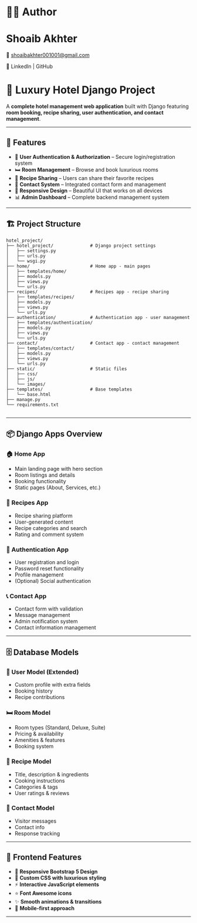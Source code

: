 # 👨‍💻 Author

# Shoaib Akhter
📧 shoaibakhter001001@gmail.com

🔗 LinkedIn
 | GitHub

# 🏨 Luxury Hotel Django Project  

A **complete hotel management web application** built with Django featuring **room booking, recipe sharing, user authentication, and contact management**.  

---

## 🌟 Features  

- 🔐 **User Authentication & Authorization** – Secure login/registration system  
- 🛏️ **Room Management** – Browse and book luxurious rooms  
- 🍲 **Recipe Sharing** – Users can share their favorite recipes  
- 📩 **Contact System** – Integrated contact form and management  
- 📱 **Responsive Design** – Beautiful UI that works on all devices  
- 📊 **Admin Dashboard** – Complete backend management system  

---

## 🏗️ Project Structure  

```text
hotel_project/
├── hotel_project/              # Django project settings
│   ├── settings.py
│   ├── urls.py
│   └── wsgi.py
├── home/                       # Home app - main pages
│   ├── templates/home/
│   ├── models.py
│   ├── views.py
│   └── urls.py
├── recipes/                    # Recipes app - recipe sharing
│   ├── templates/recipes/
│   ├── models.py
│   ├── views.py
│   └── urls.py
├── authentication/             # Authentication app - user management
│   ├── templates/authentication/
│   ├── models.py
│   ├── views.py
│   └── urls.py
├── contact/                    # Contact app - contact management
│   ├── templates/contact/
│   ├── models.py
│   ├── views.py
│   └── urls.py
├── static/                     # Static files
│   ├── css/
│   ├── js/
│   └── images/
├── templates/                  # Base templates
│   └── base.html
├── manage.py
└── requirements.txt


```


---

## 📦 Django Apps Overview  

### 🏠 Home App  
- Main landing page with hero section  
- Room listings and details  
- Booking functionality  
- Static pages (About, Services, etc.)  

### 📝 Recipes App  
- Recipe sharing platform  
- User-generated content  
- Recipe categories and search  
- Rating and comment system  

### 🔐 Authentication App  
- User registration and login  
- Password reset functionality  
- Profile management  
- (Optional) Social authentication  

### 📞 Contact App  
- Contact form with validation  
- Message management  
- Admin notification system  
- Contact information management  

---

## 🗄️ Database Models  

### 👤 User Model (Extended)  
- Custom profile with extra fields  
- Booking history  
- Recipe contributions  

### 🛏️ Room Model  
- Room types (Standard, Deluxe, Suite)  
- Pricing & availability  
- Amenities & features  
- Booking system  

### 🍲 Recipe Model  
- Title, description & ingredients  
- Cooking instructions  
- Categories & tags  
- User ratings & reviews  

### 📩 Contact Model  
- Visitor messages  
- Contact info  
- Response tracking  

---

## 🎨 Frontend Features  

- 🎀 **Responsive Bootstrap 5 Design**  
- 🎨 **Custom CSS with luxurious styling**  
- ⚡ **Interactive JavaScript elements**  
- ⭐ **Font Awesome icons**  
- ✨ **Smooth animations & transitions**  
- 📱 **Mobile-first approach**  

---


